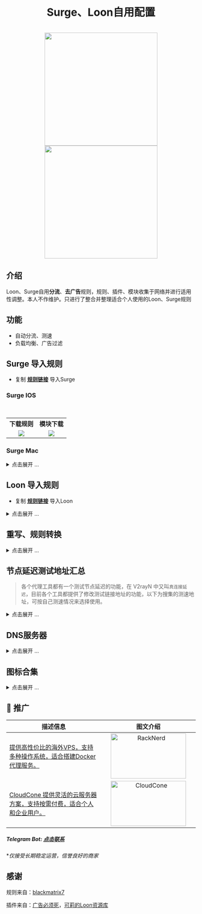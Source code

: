 <h1 align="center">Surge、Loon自用配置</h1>

<p align="center">
<br>
<img src="https://cdn.jsdelivr.net/gh/dqzboy/Images@main/picture/surge_01.png" width="300"></img>
<img src="https://cdn.jsdelivr.net/gh/dqzboy/Images@main/picture/surge_02.png" width="300"></img>
</p>

## 介绍
Loon、Surge自用**分流**、**去广告**规则，规则、插件、模块收集于网络并进行适用性调整。本人不作维护。只进行了整合并整理适合个人使用的Loon、Surge规则

## 功能
- 自动分流、测速
- 负载均衡、广告过滤

## Surge 导入规则
- 复制 **[规则链接](https://raw.githubusercontent.com/dqzboy/Loon_Surge_Rule/refs/heads/main/conf/Surge/Surge.conf)** 导入Surge

### Surge IOS
<br/>
<table>
    <tr>
      <td width="50%" align="center"><b>下载规则</b></td>
      <td width="50%" align="center"><b>模块下载</b></td>
    </tr>
    <tr>
        <td width="50%" align="center"><img src="https://cdn.jsdelivr.net/gh/dqzboy/Images/dqzboy-proxy/surge-ios01.png?raw=true"></td>
        <td width="50%" align="center"><img src="https://cdn.jsdelivr.net/gh/dqzboy/Images/dqzboy-proxy/surge-ios02.png?raw=true"></td>
    </tr>
</table>

### Surge Mac
<details>
<summary>点击展开 ...</summary>
    
<br/>
<table>
    <tr>
      <td width="50%" align="center"><b>Surge Mac下载配置</b></td>
    </tr>
    <tr>
        <td width="50%" align="center"><img src="https://cdn.jsdelivr.net/gh/dqzboy/Images/dqzboy-proxy/surge-mac01.png?raw=true"></td>
    </tr>
</table>
</details>

## Loon 导入规则
- 复制 **[规则链接](https://raw.githubusercontent.com/dqzboy/Loon_Surge_Rule/refs/heads/main/conf/Loon/loon.conf)** 导入Loon

<details>
<summary>点击展开 ...</summary>
    
<br/>
<table>
    <tr>
      <td width="50%" align="center"><b>配置管理</b></td>
      <td width="50%" align="center"><b>下载规则</b></td>
    </tr>
    <tr>
        <td width="50%" align="center"><img src="https://cdn.jsdelivr.net/gh/dqzboy/Images/dqzboy-proxy/loon-ios01.png?raw=true"></td>
        <td width="50%" align="center"><img src="https://cdn.jsdelivr.net/gh/dqzboy/Images/dqzboy-proxy/loon-ios02.png?raw=true"></td>
    </tr>
</table>
</details>

## 重写、规则转换
<details>
<summary>点击展开 ...</summary>
    
**（1）** 首先在你的软件安装`Script-Hub`
- GitHub连接：[Script-Hub](https://github.com/Script-Hub-Org/Script-Hub)

**（2）** 通过浏览器打开 `Script-Hub` 
- https://script.hub

**（3）** 规则转换

<br/>
<table>
    <tr>
      <td width="50%" align="center"><b>规则转换</b></td>
      <td width="50%" align="center"><b>导入规则</b></td>
    </tr>
    <tr>
        <td width="50%" align="center"><img src="https://github.com/user-attachments/assets/d9b1317b-13eb-4c4c-a9ae-042bc3bde551?raw=true"></td>
        <td width="50%" align="center"><img src="https://github.com/user-attachments/assets/eb595b74-1cdb-46eb-91a7-d51df7d7c41c?raw=true"></td>
    </tr>
</table>
</details>

## 节点延迟测试地址汇总

> 各个代理工具都有一个测试节点延迟的功能，在 V2rayN 中又叫`真连接延迟`，目前各个工具都提供了修改测试链接地址的功能，以下为搜集的测速地址，可按自己测速情况来选择使用。

<details>
<summary>点击展开 ...</summary>
    
- 1、Apple：对中国大陆和境外都是最友好的
```
http://www.apple.com/library/test/success.html
```

- 2、高通：对中国大陆和境外都是最友好的
```
http://www.qualcomm.cn/generate_204
```

- 3、Cloudflare：境外代理节点好用，对中国大陆不友好（代理测试会使用CDN优选，不准确）
```
http://cp.cloudflare.com/generate_204
```

- 4、Google：各大代理工具都默认使用的地址，对中国大陆和境外都比较友好
```
http://www.gstatic.com/generate_204
```

- 5、Microsoft：入口一般
```
http://www.msftconnecttest.com/connecttest.txt
```

</details>

## DNS服务器

<details>
<summary>点击展开 ...</summary>
    
#### DNS over UDP：
```
# 阿里
223.5.5.5
223.6.6.6
2400:3200::1
2400:3200:baba::1

# 火山引擎(延迟高)
180.184.1.1
180.184.2.2
```

### DNV-over-HTTP/2
```
# 阿里
https://dns.alidns.com/dns-query, 
https://223.5.5.5/dns-query
https://223.6.6.6/dns-query

# 腾讯
https://1.12.12.12/dns-query
https://120.53.53.53/dns-query
https://doh.pub/dns-query

# 海外
https://9.9.9.9/dns-query
https://doh.apad.pro/dns-query
https://1.1.1.1/dns-query
```

### DNV-over-HTTP/3
```
# 阿里
h3://dns.alidns.com/dns-query
h3://223.5.5.5/dns-query
h3://223.6.6.6/dns-query
```

### DNV-over-QUIC
```
# 阿里
quic://dns.alidns.com:853
quic://223.5.5.5:853
quic://223.6.6.6:853
```
</details>

## 图标合集

<details>
<summary>点击展开 ...</summary>
    
[Weigeshen整合图标合集](https://raw.githubusercontent.com/weigeshen/-/main/TuBiao/TuBiaoDingYue.json)

[fmz200の图标合集](https://raw.githubusercontent.com/fmz200/wool_scripts/main/icons/icons-all.json)

[QureColor图标合集](https://raw.githubusercontent.com/Koolson/Qure/master/Other/QureColor.json)

[离歌图标集](https://raw.githubusercontent.com/lige47/QuanX-icon-rule/main/ligeicon-surge.json)
</details>

## 💌 推广

<table>
  <thead>
    <tr>
      <th width="50%" align="center">描述信息</th>
      <th width="50%" align="center">图文介绍</th>
    </tr>
  </thead>
  <tbody>
    <!-- 第一个广告：RackNerd -->
    <tr>
      <td width="50%" align="left">
        <a href="https://dqzboy.github.io/proxyui/racknerd" target="_blank">提供高性价比的海外VPS，支持多种操作系统，适合搭建Docker代理服务。</a>
      </td>
      <td width="50%" align="center">
        <a href="https://dqzboy.github.io/proxyui/racknerd" target="_blank">
          <img src="https://cdn.jsdelivr.net/gh/dqzboy/Images/dqzboy-proxy/Image_2025-07-07_16-14-49.png?raw=true" alt="RackNerd" width="200" height="120">
        </a>
      </td>
    </tr>
    <!-- 第二个广告：CloudCone -->
    <tr>
      <td width="50%" align="left">
        <a href="https://dqzboy.github.io/proxyui/CloudCone" target="_blank">CloudCone 提供灵活的云服务器方案，支持按需付费，适合个人和企业用户。</a>
      </td>
      <td width="50%" align="center">
        <a href="https://dqzboy.github.io/proxyui/CloudCone" target="_blank">
          <img src="https://cdn.jsdelivr.net/gh/dqzboy/Images/dqzboy-proxy/111.png?raw=true" alt="CloudCone" width="200" height="120">
        </a>
      </td>
    </tr>
  </tbody>
</table>

##### *Telegram Bot: [点击联系](https://t.me/WiseAidBot)*
**仅接受长期稳定运营，信誉良好的商家*

## 感谢
规则来自：[blackmatrix7](https://github.com/blackmatrix7/ios_rule_script/tree/master/rule/Loon)

插件来自：[广告必须死](https://raw.githubusercontent.com/fmz200/wool_scripts/main/Loon/plugin/blockAds.plugin)，[可莉的Loon资源库](https://github.com/luestr/ProxyResource)
